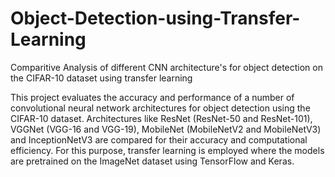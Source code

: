 # Object-Detection-using-Transfer-Learning
Comparitive Analysis of different CNN architecture's for object detection on the CIFAR-10 dataset using transfer learning

This project evaluates the accuracy and performance of a number of convolutional neural network architectures for object detection using the CIFAR-10 dataset. Architectures like ResNet (ResNet-50 and ResNet-101), VGGNet (VGG-16 and VGG-19), MobileNet (MobileNetV2 and MobileNetV3) and InceptionNetV3 are compared for their accuracy and computational efficiency. For this purpose, transfer learning is employed where the models are pretrained on the ImageNet dataset using TensorFlow and Keras. 
